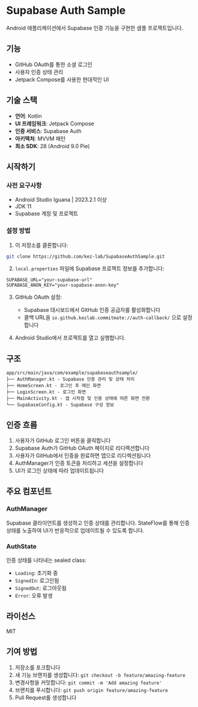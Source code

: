 # Supabase Auth Sample

Android 애플리케이션에서 Supabase 인증 기능을 구현한 샘플 프로젝트입니다.

## 기능

- GitHub OAuth를 통한 소셜 로그인
- 사용자 인증 상태 관리
- Jetpack Compose를 사용한 현대적인 UI

## 기술 스택

- **언어**: Kotlin
- **UI 프레임워크**: Jetpack Compose
- **인증 서비스**: Supabase Auth
- **아키텍처**: MVVM 패턴
- **최소 SDK**: 28 (Android 9.0 Pie)

## 시작하기

### 사전 요구사항

- Android Studio Iguana | 2023.2.1 이상
- JDK 11
- Supabase 계정 및 프로젝트

### 설정 방법

1. 이 저장소를 클론합니다:
```bash
git clone https://github.com/kez-lab/SupabaseAuthSample.git
```

2. `local.properties` 파일에 Supabase 프로젝트 정보를 추가합니다:
```properties
SUPABASE_URL="your-supabase-url"
SUPABASE_ANON_KEY="your-supabase-anon-key"
```

3. GitHub OAuth 설정:
   - Supabase 대시보드에서 GitHub 인증 공급자를 활성화합니다
   - 콜백 URL을 `io.github.kezlab.commitmate://auth-callback/` 으로 설정합니다

4. Android Studio에서 프로젝트를 열고 실행합니다.

## 구조

```
app/src/main/java/com/example/supabaseauthsample/
├── AuthManager.kt - Supabase 인증 관리 및 상태 처리
├── HomeScreen.kt - 로그인 후 메인 화면
├── LoginScreen.kt - 로그인 화면
├── MainActivity.kt - 앱 시작점 및 인증 상태에 따른 화면 전환
└── SupabaseConfig.kt - Supabase 구성 정보
```

## 인증 흐름

1. 사용자가 GitHub 로그인 버튼을 클릭합니다
2. Supabase Auth가 GitHub OAuth 페이지로 리디렉션합니다
3. 사용자가 GitHub에서 인증을 완료하면 앱으로 리디렉션됩니다
4. AuthManager가 인증 토큰을 처리하고 세션을 설정합니다
5. UI가 로그인 상태에 따라 업데이트됩니다

## 주요 컴포넌트

### AuthManager

Supabase 클라이언트를 생성하고 인증 상태를 관리합니다. StateFlow를 통해 인증 상태를 노출하여 UI가 반응적으로 업데이트될 수 있도록 합니다.

### AuthState

인증 상태를 나타내는 sealed class:
- `Loading`: 초기화 중
- `SignedIn`: 로그인됨
- `SignedOut`: 로그아웃됨
- `Error`: 오류 발생

## 라이선스

MIT

## 기여 방법

1. 저장소를 포크합니다
2. 새 기능 브랜치를 생성합니다: `git checkout -b feature/amazing-feature`
3. 변경사항을 커밋합니다: `git commit -m 'Add amazing feature'`
4. 브랜치를 푸시합니다: `git push origin feature/amazing-feature`
5. Pull Request를 생성합니다 